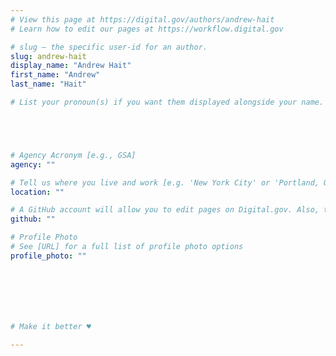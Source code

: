 ```yaml
---
# View this page at https://digital.gov/authors/andrew-hait
# Learn how to edit our pages at https://workflow.digital.gov

# slug — the specific user-id for an author.
slug: andrew-hait
display_name: "Andrew Hait"
first_name: "Andrew"
last_name: "Hait"

# List your pronoun(s) if you want them displayed alongside your name. If blank, we'll use just your name. Learn more http://mypronouns.org





# Agency Acronym [e.g., GSA]
agency: ""

# Tell us where you live and work [e.g. 'New York City' or 'Portland, OR']
location: ""

# A GitHub account will allow you to edit pages on Digital.gov. Also, the image used in your GitHub account can be used to populate your digital.gov profile photo. Learn more about getting a Github account at [URL]
github: ""

# Profile Photo
# See [URL] for a full list of profile photo options
profile_photo: ""







# Make it better ♥

---
```

